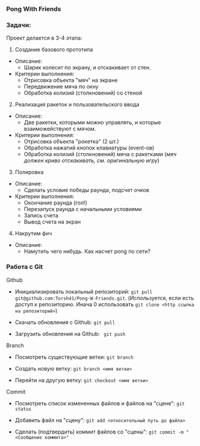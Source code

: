 ### Pong With Friends


### Задачи:

Проект делается в 3-4 этапа:

1) Создание базового прототипа
  - Описание:
    - Шарик колесит по экрану, и отскакивает от стен.
  - Критерии выполнения:
    - Отрисовка объекта "мяч" на экране
    - Передвижение мяча по окну
    - Обработка колизий (столкновений) со стеной
2) Реализация ракеток и пользовательского ввода
  - Описание:
    - Две ракетки, которыми можно управлять, и которые взаиможействуют с мячом.
  - Критерии выполнения:
    - Отрисовка объекта "рокетка" (2 шт.)
    - Обработка нажатий кнопок клавиатуры (event-ов)
    - Обработка колизий (столкновений) мяча с ракетками (*мяч должен криво отскакивать, см. оригинальную игру*)
3) Полировка
  - Описание:
    - Сделать условие победы раунда, подсчет очков
  - Критерии выполнения:
    - Окончание раунда (гол!)
    - Перезапуск раунда с начальными условиями
    - Запись счета
    - Вывод счета на экран
4) Накрутим фич
  - Описание:
    - Намутить чего нибудь. Как насчет pong по сети?


### Работа с Git

Github

- Инициализировать локальный репозиторий: `git pull git@github.com:Torsh41/Pong-W-Friends.git`.
  (Используется, если есть доступ к репозиторию. Инача 0 использовать `git clone <http ссылка на репозиторий>`)

- Скачать обновления с Github: `git pull`

- Загрузить обновления на Github: ` git push`

Branch

- Посмотреть существующие ветки: `git branch`

- Создать новую ветку: `git branch <имя ветки>`

- Перейти на другую ветку: `git checkout <имя ветки>`

Commit

- Посмотреть список измененных файлов и файлов на "сцене": `git status`

- Добавить файл на "сцену": `git add <относительный путь до файла>`

- Сделать (подтвердить) коммит файлов со "сцены": `git commit -m "<Сообщение коммита>"`
